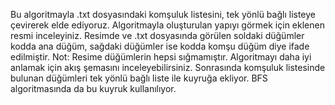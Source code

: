 Bu algoritmayla .txt dosyasındaki komşuluk listesini, tek yönlü bağlı listeye çevirerek elde ediyoruz. Algoritmayla oluşturulan yapıyı görmek için eklenen resmi inceleyiniz. Resimde ve .txt dosyasında görülen soldaki düğümler kodda ana düğüm, sağdaki düğümler ise kodda komşu düğüm diye ifade edilmiştir. Not: Resime düğümlerin hepsi sığmamıştır. Algoritmayı daha iyi anlamak için akış şemasını inceleyebilirsiniz. Sonrasında komşuluk listesinde bulunan düğümleri tek yönlü bağlı liste ile kuyruğa ekliyor. BFS algoritmasında da bu kuyruk kullanılıyor.
